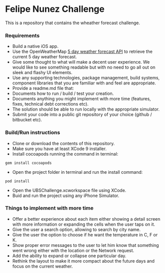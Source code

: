 # Felipe Nunez Challenge
This is a repository that contains the wheather forecast challenge.

### Requirements
* Build a native iOS app.
* Use the OpenWeatherMap  [5 day weather forecast API](http://openweathermap.org/forecast5) to retrieve the current 5 day weather forecast.
* Give some thought to what will make a decent user experience. We would like to see something readable but with no need to go all out on sleek and flashy UI elements.
* Use any supporting technologies, package management, build systems, component libraries that you are familiar with and feel are appropriate.
* Provide a readme.md file that:
* Documents how to run / build / test your creation.
* Documents anything you might implement with more time (features, fixes, technical debt corrections etc).
* The solution should be able to run locally with the appropriate simulator.
* Submit your code into a public git repository of your choice (github / bitbucket etc).

### Build/Run instructions
* Clone or download the contents of this repository.
* Make sure you have at least XCode 9 installer.
* Install cocoapods running the command in terminal:
```
gem install cocoapods
```
* Open the project folder in terminal and run the install command:
```
pod install
```
* Open the UBSChallenge.xcworkspace file using XCode.
* Buid and run the project using any iPhone Simulator.

### Things to implement with more time
* Offer a better experience about each item either showing a detail screen with more information or expanding the cells when the user taps on it.
* Give the user a search option, allowing to search by city name.
* Give the user the option to choose if he want the temperature in C, F or K.
* Show proper error messages to the user to let him know that something went wrong either with the location or the Network request.
* Add the ability to expand or collapse one particular day.
* Rethink the layout to make it more compact about the future days and focus on the current weather.
